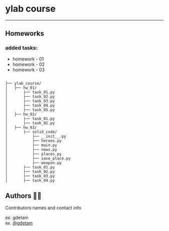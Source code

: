# ylab course
***

## Homeworks
### added tasks: <br>
- homework - 01 <br>
- homework - 02 <br>
- homework - 03 <br>

```commandline

├── ylab_course/
│   ├── hw_01/   
│       ├── task_01.py
│       ├── task_02.py
│       ├── task_03.py
│       ├── task_04.py
│       ├── task_05.py
│   ├── hw_02/   
│       ├── task_01.py
│       ├── task_02.py
│   ├── hw_03/   
│       ├── solid_code/
│           ├── __init__.py
│           ├── heroes.py
│           ├── main.py
│           ├── news.py
│           ├── places.py
│           ├── save_place.py
│           ├── weapon.py
│       ├── task_01.py
│       ├── task_02.py
│       ├── task_03.py
│       ├── task_04.py

```

## Authors 👨‍💻

Contributors names and contact info

ex. gdetam  
ex. [@gdetam](https://t.me/onlygdetam)